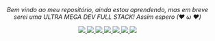 <p align="center">
  <i>Bem vindo ao meu repositório, ainda estou aprendendo, mas em breve serei uma ULTRA MEGA DEV FULL STACK! Assim espero (❤ ω ❤)</i>

<p align="center">
  <a href= "https://github.com/Milafreire/">
    <img src="https://img.icons8.com/material-outlined/30/689d6a/source-code.png"/>
  </a>
  <a href= "https://www.linkedin.com/in/camilabsfreire/">
    <img src="https://img.icons8.com/material-outlined/30/689d6a/linkedin.png"/>
  </a>
  <a href= "https://twitter.com/camissfreire">
    <img src="https://img.icons8.com/material-outlined/30/689d6a/twitter.png"/>
  </a>
    <a href="https://www.youtube.com/channel/UCtvPojc6U8mXRjg2f1e6kIA">
    <img src="https://img.icons8.com/material-outlined/30/689d6a/youtube-play.png"/>
  </a>
  <a href="https://www.twitch.tv/camilabsf">
    <img src="https://img.icons8.com/material-outlined/24/689d6a/twitch.png"/>
  </a>
  <a href="mailto:camilabsfreire@gmail.com">
    <img src="https://img.icons8.com/ios-glyphs/30/689d6a/physics.png"/>
  </a>
  <a href="https://stackexchange.com/users/22053644/mila-freire">
    <img src="https://img.icons8.com/metro/26/689d6a/stackoverflow.png"/>
  </a>
</p>

